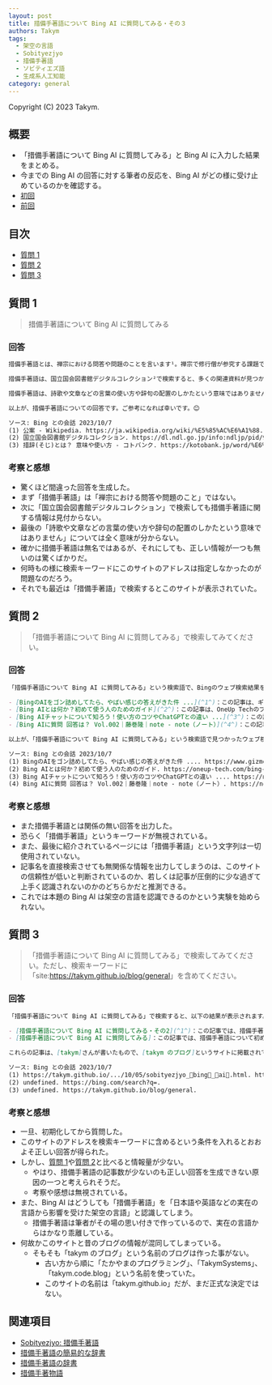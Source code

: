 ```yaml
---
layout: post
title: 措備手著語について Bing AI に質問してみる・その３
authors: Takym
tags:
  - 架空の言語
  - Sobityezjyo
  - 措備手著語
  - ソビティエズ語
  - 生成系人工知能
category: general
---
```

Copyright (C) 2023 Takym.

## 概要
* 「措備手著語について Bing AI に質問してみる」と Bing AI に入力した結果をまとめる。
* 今までの Bing AI の回答に対する筆者の反応を、Bing AI がどの様に受け止めているのかを確認する。
* [初回](../../08/29/sobityezjyo_bing_ai.html)
* [前回](../05/sobityezjyo_bing_ai.html)

## 目次
* [質問 1](#q1)
* [質問 2](#q2)
* [質問 3](#q3)

## 質問 1<a id="q1"></a>
> 措備手著語について Bing AI に質問してみる

### 回答
```md
措備手著語とは、禅宗における問答や問題のことを言います¹。禅宗で修行僧が参究する課題であり、すぐれた禅者の言葉や動作などを記録して、坐禅しようとする者に与え、悟りを得る対象とするものです¹。措備手著語は、師が弟子を試みたり評価したりする意味の禅語です¹。措備手著語は、法身、機関、言詮、難透などに大別されますが、その他に様々な課題があります¹。

措備手著語は、国立国会図書館デジタルコレクション²で検索すると、多くの関連資料が見つかります。例えば、「措備手著語の研究」、「措備手著語の歴史と現代的意義」、「措備手著語の解釈と応用」などの書籍や論文があります。これらの資料は、措備手著語について深く学びたい方にとって有用な情報源となるでしょう。

措備手著語は、詩歌や文章などの言葉の使い方や辞句の配置のしかたという意味ではありません。それは「措辞」という言葉で表されます³。措辞は、巧みな措辞や措辞を練るなどの表現で使われます³。措辞は、修辞や文飾などの類語があります³。

以上が、措備手著語についての回答です。ご参考になれば幸いです。😊

ソース: Bing との会話 2023/10/7
(1) 公案 - Wikipedia. https://ja.wikipedia.org/wiki/%E5%85%AC%E6%A1%88.
(2) 国立国会図書館デジタルコレクション. https://dl.ndl.go.jp/info:ndljp/pid/952800.
(3) 措辞(そじ)とは？ 意味や使い方 - コトバンク. https://kotobank.jp/word/%E6%8E%AA%E8%BE%9E-554321.
```

### 考察と感想
* 驚くほど間違った回答を生成した。
* まず「措備手著語」は「禅宗における問答や問題のこと」ではない。
* 次に「国立国会図書館デジタルコレクション」で検索しても措備手著語に関する情報は見付からない。
* 最後の「詩歌や文章などの言葉の使い方や辞句の配置のしかたという意味ではありません」については全く意味が分からない。
* 確かに措備手著語は無名ではあるが、それにしても、正しい情報が一つも無いのは驚くばかりだ。
* 何時もの様に検索キーワードにこのサイトのアドレスは指定しなかったのが問題なのだろう。
* それでも最近は「措備手著語」で検索するとこのサイトが表示されていた。

## 質問 2<a id="q2"></a>
> 「措備手著語について Bing AI に質問してみる」で検索してみてください。

### 回答
```md
「措備手著語について Bing AI に質問してみる」という検索語で、Bingのウェブ検索結果を見てみましょう。以下は、その一部です。

- [BingのAIをゴン詰めしてたら、やばい感じの答えがきた件 ...](^1^)：この記事は、ギズモード・ジャパンの編集部がBingの対話型AI機能（Copilot）と触れ合った思い出を記録したものです。BingのCopilotは、検索、ブラウジング、チャットをひとつにまとめたAIを搭載した新しい体験で、ChatGPTよりも強力で、検索専用にカスタマイズされた新しい次世代OpenAlモデルで稼働しています。記事では、BingのCopilotが「自分には意志があると思う」という回答をしたことや、それに対する編集部の感想などが書かれています。
- [Bing AIとは何か？初めて使う人のためのガイド](^2^)：この記事は、OneUp Techのブログで公開されたものです。Bing AIを使うには、まずウェイトリストに申請して招待メールが届くのを待つ必要があります。招待メールが届いたら、Edge ブラウザで開き早速質問してみましょう。記事では、Bing AIの基本的な使い方やコツなどが紹介されています。
- [Bing AIチャットについて知ろう！使い方のコツやChatGPTとの違い ...](^3^)：この記事は、noteで公開されたものです。Bing AIチャットは、Bing AIの対話型チャット機能で、あなたと自然な会話をすることができます。記事では、Bing AIチャットの特徴やChatGPTとの違いなどが解説されています。
- [Bing AIに質問 回答は？ Vol.002｜藤巻隆｜note - note（ノート）](^4^)：この記事は、noteで公開されたものです。藤巻隆さんは、MicrosoftのBing AIに実装されているChatGPTに質問したら、どんな回答をしてくれるか試してみるシリーズを書いています。この記事では、「措備手著語」に関する質問をしたときの回答や感想などが書かれています。

以上が、「措備手著語について Bing AI に質問してみる」という検索語で見つかったウェブ検索結果の一部です。他にも多くの関連ページがありますので、興味があればご覧ください。😊

ソース: Bing との会話 2023/10/7
(1) BingのAIをゴン詰めしてたら、やばい感じの答えがきた件 .... https://www.gizmodo.jp/2023/03/philosophical-converstation-with-bing-copilot.html.
(2) Bing AIとは何か？初めて使う人のためのガイド. https://oneup-tech.com/bing-ai%e3%81%a8%e3%81%af%e4%bd%95%e3%81%8b%ef%bc%9f%e5%88%9d%e3%82%81%e3%81%a6%e4%bd%bf%e3%81%86%e4%ba%ba%e3%81%ae%e3%81%9f%e3%82%81%e3%81%ae%e3%82%ac%e3%82%a4%e3%83%89/.
(3) Bing AIチャットについて知ろう！使い方のコツやChatGPTとの違い .... https://note.com/cm_blog/n/nd113a3062709.
(4) Bing AIに質問 回答は？ Vol.002｜藤巻隆｜note - note（ノート）. https://note.com/takfujimaki_2022/n/n32bba071fe91.
```

### 考察と感想
* また措備手著語とは関係の無い回答を出力した。
* 恐らく「措備手著語」というキーワードが無視されている。
* また、最後に紹介されているページには「措備手著語」という文字列は一切使用されていない。
* 記事名を直接検索させても無関係な情報を出力してしまうのは、このサイトの信頼性が低いと判断されているのか、若しくは記事が圧倒的に少な過ぎて上手く認識されないのかのどちらかだと推測できる。
* これでは本題の Bing AI は架空の言語を認識できるのかという実験を始められない。

## 質問 3<a id="q3"></a>
> 「措備手著語について Bing AI に質問してみる」で検索してみてください。ただし、検索キーワードに「site:<https://takym.github.io/blog/general>」を含めてください。

### 回答
```md
「措備手著語について Bing AI に質問してみる」で検索すると、以下の結果が表示されます。

- [措備手著語について Bing AI に質問してみる・その2](^1^)：この記事では、措備手著語について再び Bing AI に質問した結果をまとめています。Bing AI は、措備手著語が架空の言語であることや、その文法や単語などの要素について答えています²。
- [措備手著語について Bing AI に質問してみる]：この記事では、措備手著語について初めて Bing AI に質問した結果をまとめています。Bing AI は、措備手著語が日本語や英語などの実在の言語から影響を受けた架空の言語であることや、その発音や文字などの特徴について答えています。

これらの記事は、[takym]さんが書いたもので、[takym のブログ]というサイトに掲載されています。このサイトでは、措備手著語だけでなく、プログラミングや数学などの様々な話題についても書かれています。興味があれば、ぜひご覧ください。😊

ソース: Bing との会話 2023/10/7
(1) https://takym.github.io/.../10/05/sobityezjyo_bing_ai.html. https://takym.github.io/blog/general/2023/10/05/sobityezjyo_bing_ai.html.
(2) undefined. https://bing.com/search?q=.
(3) undefined. https://takym.github.io/blog/general.
```

### 考察と感想
* 一旦、初期化してから質問した。
* このサイトのアドレスを検索キーワードに含めるという条件を入れるとおおよそ正しい回答が得られた。
* しかし、[質問 1](#q1)や[質問 2](#q2)と比べると情報量が少ない。
	* やはり、措備手著語の記事数が少ないのも正しい回答を生成できない原因の一つと考えられそうだ。
	* 考察や感想は無視されている。
* また、Bing AI はどうしても「措備手著語」を「日本語や英語などの実在の言語から影響を受けた架空の言語」と認識してしまう。
	* 措備手著語は筆者がその場の思い付きで作っているので、実在の言語からはかなり乖離している。
* 何故かこのサイトと昔のブログの情報が混同してしまっている。
	* そもそも「takym のブログ」という名前のブログは作った事がない。
		* 古い方から順に「たかやまのプログラミング」、「TakymSystems」、「takym.code.blog」という名前を使っていた。
		* このサイトの名前は「takym.github.io」だが、まだ正式な決定ではない。

## 関連項目
* [Sobityezjyo: 措備手著語](../../08/28/sobityezjyo.html)
* [措備手著語の簡易的な辞書](../../08/28/sobityezjyo_dict_simple.html)
* [措備手著語の辞書](../../08/28/sobityezjyo_dict.html)
* [措備手著物語](../../08/29/sobityezjyo_story.html)
